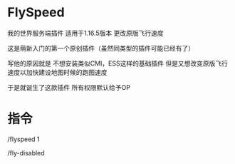 # FlySpeed
我的世界服务端插件 适用于1.16.5版本 更改原版飞行速度

这是萌新入门的第一个原创插件（虽然同类型的插件可能已经有了）

写他的原因就是 不想安装类似CMI，ESS这样的基础插件 但是又想改变原版飞行速度以加快建设地图时候的跑图速度

于是就诞生了这款插件 所有权限默认给予OP

# 指令
/flyspeed 1 

/fly-disabled
